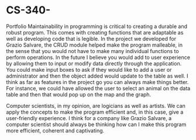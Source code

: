 # CS-340-
Portfolio
	Maintainability in programming is critical to creating a durable and robust program. 
  This comes with creating functions that are adaptable as well as developing code that is legible. 
  In the project we developed for Grazio Salvare, the CRUD module helped make the program malleable, 
  in the sense that you would not have to make many individual functions to perform operations. 
  In the future I believe you would add to user experience by allowing them to input or modify data directly through the application. 
  You could make input boxes to ask if they would like to add a user or administrator and then the object added would update to the table as well. 
  I think as far as features in the project go you can always make things better. 
  For instance, we could have allowed the user to select an animal on the data table and then that would pop up on the map and the graph. 
  
  Computer scientists, in my opinion, are logicians as well as artists. 
  We can apply the concepts to make the program efficient and, in this case, give a user-friendly experience. 
  I think for a company like Grazio Salvare, a computer scientist should always be thinking how can I make this program more efficient, coherent and captivating. 
